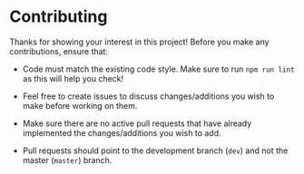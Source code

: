 # Contributing

Thanks for showing your interest in this project! Before you make any contributions, ensure that:

- Code must match the existing code style. Make sure to run `npm run lint` as this will help you check!

- Feel free to create issues to discuss changes/additions you wish to make before working on them.

- Make sure there are no active pull requests that have already implemented the changes/additions you wish to add.

- Pull requests should point to the development branch (`dev`) and not the master (`master`) branch.